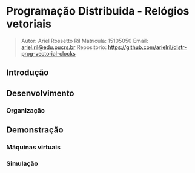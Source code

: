 # Programação Distribuida - Relógios vetoriais
> Autor: Ariel Rossetto Ril
> Matrícula: 15105050
> Email: ariel.ril@edu.pucrs.br
> Repositório: https://github.com/arielril/distr-prog-vectorial-clocks

## Introdução

## Desenvolvimento

### Organização

## Demonstração

### Máquinas virtuais

### Simulação

